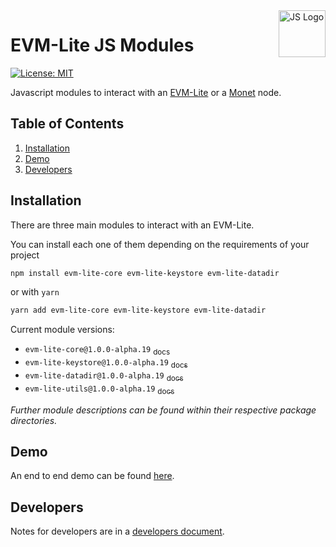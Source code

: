 <img width="75px" height="75px" align="right" alt="JS Logo" src="https://upload.wikimedia.org/wikipedia/commons/thumb/9/99/Unofficial_JavaScript_logo_2.svg/1024px-Unofficial_JavaScript_logo_2.svg.png" title="Javascript Modules"/>

# EVM-Lite JS Modules

[![License: MIT](https://img.shields.io/badge/License-MIT-yellow.svg)](https://opensource.org/licenses/MIT)

Javascript modules to interact with an [EVM-Lite]() or a [Monet]() node.

## Table of Contents

1. [Installation](#installation)
2. [Demo](#Demo)
3. [Developers](#developers)

## Installation

There are three main modules to interact with an EVM-Lite.

You can install each one of them depending on the requirements of your project

```bash
npm install evm-lite-core evm-lite-keystore evm-lite-datadir
```

or with `yarn`

```bash
yarn add evm-lite-core evm-lite-keystore evm-lite-datadir
```

Current module versions:

-   `evm-lite-core@1.0.0-alpha.19` [<sub>docs</sub>](packages/core/README.md)
-   `evm-lite-keystore@1.0.0-alpha.19` [<sub>docs</sub>](packages/keystore/README.md)
-   `evm-lite-datadir@1.0.0-alpha.19` [<sub>docs</sub>](packages/datadir/README.md)
-   `evm-lite-utils@1.0.0-alpha.19` [<sub>docs</sub>](packages/utils/README.md)

_Further module descriptions can be found within their respective package directories._

## Demo

An end to end demo can be found [here](demo/README.md).

## Developers

Notes for developers are in a [developers document](docs/developers.md).
